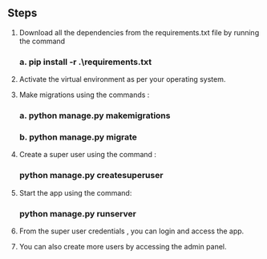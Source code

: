 ## Steps

1. Download all the dependencies from the requirements.txt file by running the command   
   ### a. pip install -r .\requirements.txt   <br>   

2. Activate the virtual environment as per your operating system.
   
3. Make migrations using the commands :   
   ### a. python manage.py makemigrations <br>
   ### b. python manage.py migrate <br>

4. Create a super user using the command :
   ### python manage.py createsuperuser

5. Start the app using the command:
   ### python manage.py runserver
   
6. From the super user credentials , you can login and access the app.
   
7. You can also create more users by accessing the admin panel.